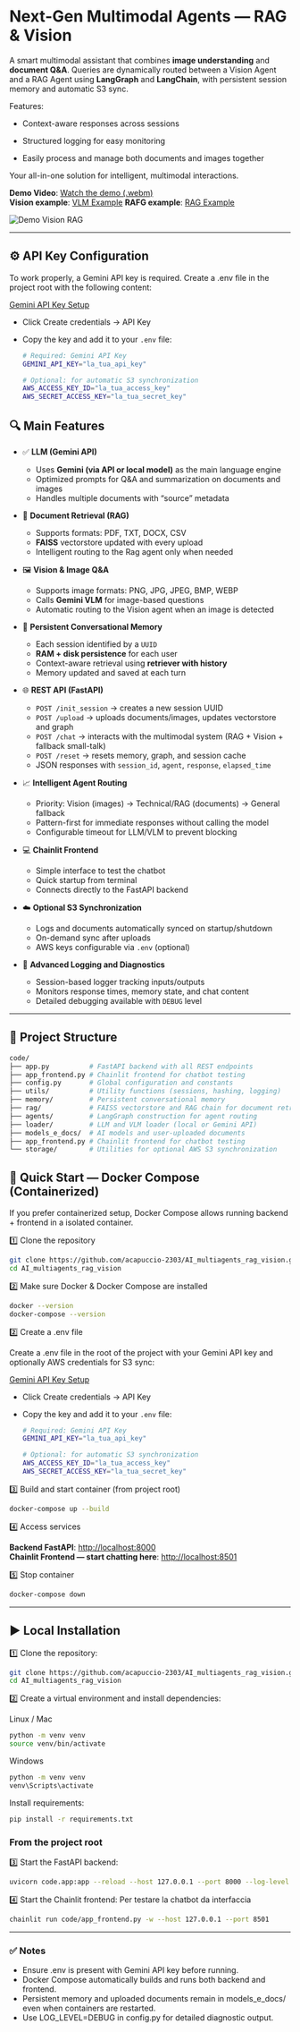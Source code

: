 # Next-Gen Multimodal Agents — RAG & Vision

A smart multimodal assistant that combines **image understanding** and **document Q&A**. Queries are dynamically routed between a Vision Agent and a RAG Agent using **LangGraph** and **LangChain**, with persistent session memory and automatic S3 sync.

Features:
- Context-aware responses across sessions

- Structured logging for easy monitoring

- Easily process and manage both documents and images together

Your all-in-one solution for intelligent, multimodal interactions.

**Demo Video**:     [Watch the demo (.webm)](./demo_vision_rag.webm)  
**Vision example**: [VLM Example](./vision_example.jpg) 
**RAFG example**:   [RAG Example](./rag_example.jpg) 


![Demo Vision RAG](demo_vision_rag.gif)


---

## ⚙️ API Key Configuration
To work properly, a Gemini API key is required.
Create a .env file in the project root with the following content:

[Gemini API Key Setup](https://console.cloud.google.com/apis/api/)

- Click Create credentials → API Key
- Copy the key and add it to your `.env` file:

  ```bash
  # Required: Gemini API Key
  GEMINI_API_KEY="la_tua_api_key"

  # Optional: for automatic S3 synchronization
  AWS_ACCESS_KEY_ID="la_tua_access_key"
  AWS_SECRET_ACCESS_KEY="la_tua_secret_key"
  ```

## 🔍 Main Features

- ✅ **LLM (Gemini API)**
  - Uses **Gemini (via API or local model)** as the main language engine
  - Optimized prompts for Q&A and summarization on documents and images
  - Handles multiple documents with “source” metadata

- 📄 **Document Retrieval (RAG)**
  - Supports formats: PDF, TXT, DOCX, CSV
  - **FAISS** vectorstore updated with every upload
  - Intelligent routing to the Rag agent only when needed

- 🖼️ **Vision & Image Q&A**
  - Supports image formats: PNG, JPG, JPEG, BMP, WEBP
  - Calls **Gemini VLM** for image-based questions
  - Automatic routing to the Vision agent when an image is detected

- 💾 **Persistent Conversational Memory**
  - Each session identified by a `UUID`
  - **RAM + disk persistence** for each user
  - Context-aware retrieval using **retriever with history**
  - Memory updated and saved at each turn

- 🌐 **REST API (FastAPI)**
  - `POST /init_session` → creates a new session UUID
  - `POST /upload` → uploads documents/images, updates vectorstore and graph
  - `POST /chat` → interacts with the multimodal system (RAG + Vision + fallback small-talk)
  - `POST /reset` → resets memory, graph, and session cache
  - JSON responses with `session_id`, `agent`, `response`, `elapsed_time`

- 📈 **Intelligent Agent Routing**
  - Priority: Vision (images) → Technical/RAG (documents) → General fallback
  - Pattern-first for immediate responses without calling the model
  - Configurable timeout for LLM/VLM to prevent blocking

- 💻 **Chainlit Frontend**
  - Simple interface to test the chatbot
  - Quick startup from terminal
  - Connects directly to the FastAPI backend

- ☁️ **Optional S3 Synchronization**
  - Logs and documents automatically synced on startup/shutdown
  - On-demand sync after uploads
  - AWS keys configurable via `.env` (optional)

- 📝 **Advanced Logging and Diagnostics**
  - Session-based logger tracking inputs/outputs
  - Monitors response times, memory state, and chat content
  - Detailed debugging available with `DEBUG` level


---

## 📂 Project Structure
```bash
code/
├── app.py          # FastAPI backend with all REST endpoints
├── app_frontend.py # Chainlit frontend for chatbot testing
├── config.py       # Global configuration and constants
├── utils/          # Utility functions (sessions, hashing, logging)
├── memory/         # Persistent conversational memory
├── rag/            # FAISS vectorstore and RAG chain for document retrieval
├── agents/         # LangGraph construction for agent routing
├── loader/         # LLM and VLM loader (local or Gemini API)
├── models_e_docs/  # AI models and user-uploaded documents
├── app_frontend.py # Chainlit frontend for chatbot testing
└── storage/        # Utilities for optional AWS S3 synchronization
```


## 🐳 Quick Start — Docker Compose (Containerized)

If you prefer containerized setup, Docker Compose allows running backend + frontend in a isolated container.

1️⃣ Clone the repository
```bash
git clone https://github.com/acapuccio-2303/AI_multiagents_rag_vision.git
cd AI_multiagents_rag_vision

```

2️⃣ Make sure Docker & Docker Compose are installed
```bash
docker --version
docker-compose --version
```

2️⃣ Create a .env file

Create a .env file in the root of the project with your Gemini API key and optionally AWS credentials for S3 sync:

[Gemini API Key Setup](https://console.cloud.google.com/apis/api/)

- Click Create credentials → API Key
- Copy the key and add it to your `.env` file:

  ```bash
  # Required: Gemini API Key
  GEMINI_API_KEY="la_tua_api_key"

  # Optional: for automatic S3 synchronization
  AWS_ACCESS_KEY_ID="la_tua_access_key"
  AWS_SECRET_ACCESS_KEY="la_tua_secret_key"
  ```

3️⃣ Build and start container (from project root)
```bash
docker-compose up --build
```

4️⃣ Access services

**Backend FastAPI**: [http://localhost:8000](http://localhost:8000)  
**Chainlit Frontend — start chatting here**: [http://localhost:8501](http://localhost:8501)


5️⃣ Stop container
```bash
docker-compose down
```

---


## ▶️ Local Installation

1️⃣ Clone the repository:
```bash
git clone https://github.com/acapuccio-2303/AI_multiagents_rag_vision.git
cd AI_multiagents_rag_vision
```

2️⃣ Create a virtual environment and install dependencies:

Linux / Mac
```bash
python -m venv venv
source venv/bin/activate
```

Windows
```bash
python -m venv venv
venv\Scripts\activate
```

Install requirements:
```bash
pip install -r requirements.txt
```

### From the project root
3️⃣ Start the FastAPI backend:
```bash
uvicorn code.app:app --reload --host 127.0.0.1 --port 8000 --log-level critical
```

4️⃣ Start the Chainlit frontend:
Per testare la chatbot da interfaccia
```bash
chainlit run code/app_frontend.py -w --host 127.0.0.1 --port 8501
```

---


### ✅ Notes

- Ensure .env is present with Gemini API key before running.
- Docker Compose automatically builds and runs both backend and frontend.
- Persistent memory and uploaded documents remain in models_e_docs/ even when containers are restarted.
- Use LOG_LEVEL=DEBUG in config.py for detailed diagnostic output.

